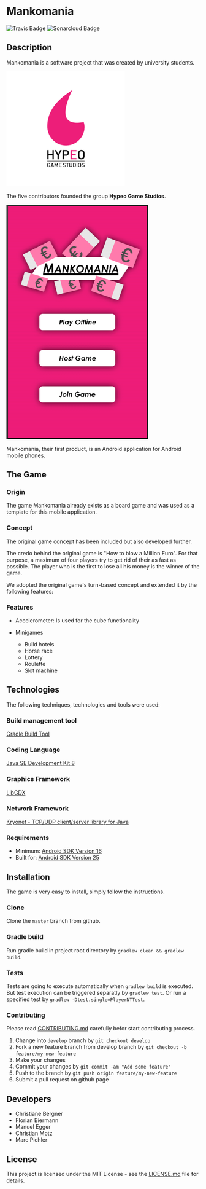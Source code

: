 # Mankomania
![Travis Badge](https://travis-ci.org/HYPEO/Mankomania.svg?branch=master)
![Sonarcloud Badge](https://sonarcloud.io/api/project_badges/measure?project=Mankomania&metric=alert_status)


## Description
Mankomania is a software project that was created by university students.

![](./android/assets/Hypeo_Logo_small.png?raw=true "Hypeo Game Studios")

The five contributors founded the group **Hypeo Game Studios**.

![](./android/assets/Mankomania_MenuStage.png?raw=true "Mankomania")

Mankomania, their first product, is an Android application for Android mobile phones. 

## The Game

### Origin
The game Mankomania already exists as a board game and was used as a template for this mobile application.

### Concept
The original game concept has been included but also developed further.

The credo behind the original game is "How to blow a Million Euro". For that purpose, a maximum of four players try to get rid of their as fast as possible. The player who is the first to lose all his money is the winner of the game.

We adopted the original game's turn-based concept and extended it by the following features:

### Features
* Accelerometer: Is used for the cube functionality
* Minigames

	+ Build hotels
	+ Horse race
	+ Lottery
	+ Roulette
	+ Slot machine

## Technologies
The following techniques, technologies and tools were used:

### Build management tool
[Gradle Build Tool](https://gradle.org/)

### Coding Language
[Java SE Development Kit 8](http://www.oracle.com/technetwork/java/javase/downloads/jdk8-downloads-2133151.html)

### Graphics Framework
[LibGDX](https://libgdx.badlogicgames.com/)

### Network Framework
[Kryonet - TCP/UDP client/server library for Java](https://github.com/EsotericSoftware/kryonet)

### Requirements
* Minimum: [Android SDK Version 16](https://developer.android.com/about/versions/android-4.1)
* Built for: [Android SDK Version 25](https://developer.android.com/studio/releases/platforms)

## Installation
The game is very easy to install, simply follow the instructions.

### Clone
Clone the `master` branch from github.

### Gradle build
Run gradle build in project root directory by `gradlew clean && gradlew build`.

### Tests
Tests are going to execute automatically when `gradlew build` is executed.
But test execution can be triggered separatly by `gradlew test`.
Or run a specified test by `gradlew -Dtest.single=PlayerNTTest`.

### Contributing
Please read [CONTRIBUTING.md](CONTRIBUTING.md) carefully befor start contributing process.

1. Change into `develop` branch by `git checkout develop`
2. Fork a new feature branch from develop branch by `git checkout -b feature/my-new-feature`
3. Make your changes
4. Commit your changes by `git commit -am "Add some feature"`
5. Push to the branch by `git push origin feature/my-new-feature`
6. Submit a pull request on github page

## Developers

* Christiane Bergner
* Florian Biermann
* Manuel Egger
* Christian Motz
* Marc Pichler

## License

This project is licensed under the MIT License - see the [LICENSE.md](LICENSE.md) file for details.

